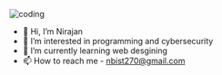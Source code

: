 ![coding](https://user-images.githubusercontent.com/38756870/198891783-b77e52b6-4a93-48a8-bfad-d7fdd34f5a72.gif)

- 👋 Hi, I’m Nirajan
- 👀 I’m interested in programming and cybersecurity
- 🌱 I’m currently learning web desgining
- 📫 How to reach me - nbist270@gmail.com

<!---
nbist24k/nbist24k is a ✨ special ✨ repository because its `README.md` (this file) appears on your GitHub profile.
You can click the Preview link to take a look at your changes.
--->
